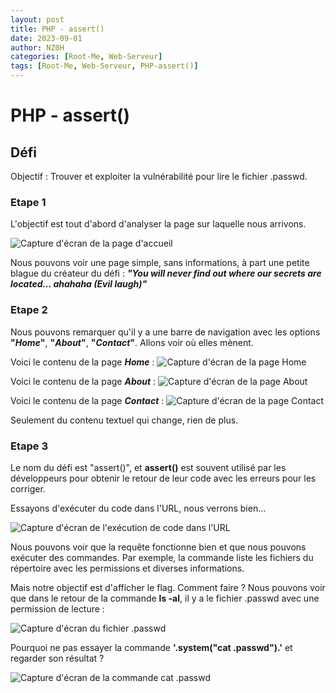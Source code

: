 ```yaml
---
layout: post
title: PHP - assert()
date: 2023-09-01
author: NZ0H
categories: [Root-Me, Web-Serveur]
tags: [Root-Me, Web-Serveur, PHP-assert()]
---
```


# PHP - assert()
## Défi
Objectif : Trouver et exploiter la vulnérabilité pour lire le fichier .passwd.

### Etape 1

L'objectif est tout d'abord d'analyser la page sur laquelle nous arrivons.

![Capture d'écran de la page d'accueil](/assets/Images/ROOT-ME/Web-Serveur/PHP-assert()/c1.png)

Nous pouvons voir une page simple, sans informations, à part une petite blague du créateur du défi :
***"You will never find out where our secrets are located... ahahaha (Evil laugh)"***

### Etape 2

Nous pouvons remarquer qu'il y a une barre de navigation avec les options **"*Home*"**, **"*About*"**, **"*Contact*"**. Allons voir où elles mènent.

Voici le contenu de la page ***Home*** :
![Capture d'écran de la page Home](/assets/Images/ROOT-ME/Web-Serveur/PHP-assert()/c2.png)

Voici le contenu de la page ***About*** :
![Capture d'écran de la page About](/assets/Images/ROOT-ME/Web-Serveur/PHP-assert()/c3.png)

Voici le contenu de la page ***Contact*** :
![Capture d'écran de la page Contact](/assets/Images/ROOT-ME/Web-Serveur/PHP-assert()/c4.png)

Seulement du contenu textuel qui change, rien de plus.

### Etape 3

Le nom du défi est "assert()", et **assert()** est souvent utilisé par les développeurs pour obtenir le retour de leur code avec les erreurs pour les corriger.

Essayons d'exécuter du code dans l'URL, nous verrons bien...

![Capture d'écran de l'exécution de code dans l'URL](/assets/Images/ROOT-ME/Web-Serveur/PHP-assert()/c5.png)

Nous pouvons voir que la requête fonctionne bien et que nous pouvons exécuter des commandes. Par exemple, la commande liste les fichiers du répertoire avec les permissions et diverses informations.

Mais notre objectif est d'afficher le flag. Comment faire ? Nous pouvons voir que dans le retour de la commande **ls -al**, il y a le fichier .passwd avec une permission de lecture :

![Capture d'écran du fichier .passwd](/assets/Images/ROOT-ME/Web-Serveur/PHP-assert()/c6.png)

Pourquoi ne pas essayer la commande **'.system("cat .passwd").'** et regarder son résultat ?

![Capture d'écran de la commande cat .passwd](/assets/Images/ROOT-ME/Web-Serveur/PHP-assert()/c7.png)
